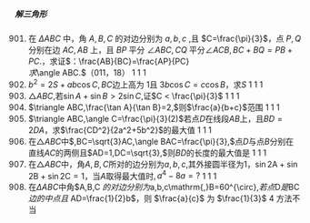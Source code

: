 ##### 解三角形
901. 在 $\Delta ABC$ 中，角 $A,B,C$ 的对边分别为 $a,b,c$ ,且 $C=\frac{\pi}{3}$，点 $P,Q$ 分别在边 $AC,AB$ 上，且 $BP$ 平分 $\angle ABC,CQ$ 平分$\angle ACB,BC+BQ=PB+PC.$，求证$：\frac{AB}{BC}=\frac{AP}{PC} <br> $求$\angle ABC.$（011，18）	1	1	1
902. $b^{2}=2S+ab\cos C,BC$边上高为 $1$且 $3b\cos C=c\cos B$，求$S$	1	1	1
903. $\triangle ABC,$若$\sin A+\sin B > 2\sin C,$证$C < \frac{\pi}{3}$	1	1	1
904. $\triangle ABC,\frac{\tan A}{\tan B}=2,$则$\frac{a}{b+c}$范围	1	1	1
905. $\triangle ABC,\angle C=\frac{\pi}{3}(2)$若点$D$在线段$AB$上，且$BD=2DA$，求$\frac{CD^2}{2a^2+5b^2}$的最大值	1	1	1
906. 在$\triangle ABC$中$,BC=\sqrt{3}AC,\angle BAC=\frac{\pi}{3},$点$D$与点$B$分别在直线$AC$的两侧且$AD=1,DC=\sqrt{3},$则$BD$的长度的最大值是	1	1	1
907. 在$\triangle ABC$中，角$A,B,C$所对的边分别为$a,b,c,$其外接圆半径为$1$，$\sin 2\mathrm{A}+\sin2\mathrm{B}+\sin2\mathrm{C}=1$，当$A$取得最大值时$,a^{4}-8a=?$	1	1	1
908. 在$\Delta ABC$中角$A,B,C $的对边分别为$a,b,c\mathrm{,}B=60^{\circ},$若点$D$是$BC$边的中点且$ AD=\frac{1}{2}b$，则 $\frac{a}{c}$ 为	$\frac{1}{3}$	4	方法不当